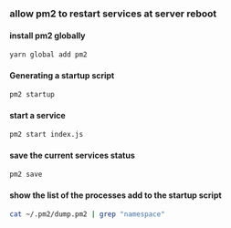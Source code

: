 ### allow pm2 to restart services at server reboot

#### install pm2 globally
```bash
yarn global add pm2
```
#### Generating a startup script 
```bash
pm2 startup
```
#### start a service
```bash
pm2 start index.js
```
#### save the current services status
```bash
pm2 save
```
#### show the list of the processes add to the startup script
```bash
cat ~/.pm2/dump.pm2 | grep "namespace"
```

